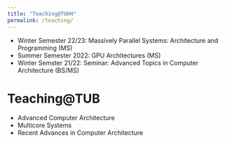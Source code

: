 ```yaml
---
title: "Teaching@TUHH"
permalink: /teaching/
---
```

* Winter Semester 22/23: Massively Parallel Systems: Architecture and Programming (MS)
* Summer Semester 2022: GPU Architectures (MS)
* Winter Semster 21/22: <a href="https://e-learning.tuhh.de/studip/dispatch.php/course/details?sem_id=af798ae899c84198398e273cb961e333&again=yes" style="text-decoration:none">Seminar: Advanced Topics in Computer Architecture (BS/MS) </a>

Teaching@TUB 
===
* Advanced Computer Architecture
* Multicore Systems
* Recent Advances in Computer Architecture
